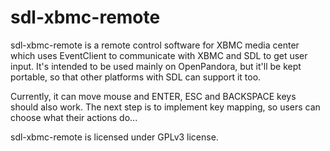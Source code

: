 sdl-xbmc-remote
=======

sdl-xbmc-remote is a remote control software for XBMC media center which uses EventClient to communicate with XBMC and SDL to get user input. It's intended to be used mainly on OpenPandora, but it'll be kept portable, so that other platforms with SDL can support it too.


Currently, it can move mouse and ENTER, ESC and BACKSPACE keys should also work. The next step is to implement key mapping, so users can choose what their actions do...


sdl-xbmc-remote is licensed under GPLv3 license.
